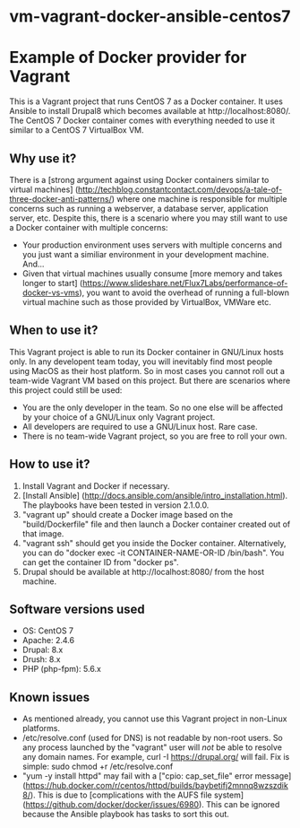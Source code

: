 # vm-vagrant-docker-ansible-centos7

Example of Docker provider for Vagrant
======================================
This is a Vagrant project that runs CentOS 7 as a Docker container.  It uses
Ansible to install Drupal8 which becomes available at http://localhost:8080/.
The CentOS 7 Docker container comes with everything needed to use it similar
to a CentOS 7 VirtualBox VM.

Why use it?
-----------
There is a [strong argument against using Docker containers similar to virtual
machines]
(http://techblog.constantcontact.com/devops/a-tale-of-three-docker-anti-patterns/)
where one machine is responsible for multiple concerns such as running a
webserver, a database server, application server, etc.  Despite this, there is a
scenario where you may still want to use a Docker container with multiple
concerns:
* Your production environment uses servers with multiple concerns and you just
want a similiar environment in your development machine.  And...
* Given that virtual machines usually consume [more memory and takes longer to
start] (https://www.slideshare.net/Flux7Labs/performance-of-docker-vs-vms), you
want to avoid the overhead of running a full-blown virtual machine such as those
provided by VirtualBox, VMWare etc.

When to use it?
---------------
This Vagrant project is able to run its Docker container in GNU/Linux hosts
only.  In any developent team today, you will inevitably find most people using
MacOS as their host platform.  So in most cases you cannot roll out a team-wide
Vagrant VM based on this project.  But there are scenarios where this project
could still be used:
* You are the only developer in the team.  So no one else will be affected by
your choice of a GNU/Linux only Vagrant project.
* All developers are required to use a GNU/Linux host.  Rare case.
* There is no team-wide Vagrant project, so you are free to roll your own.

How to use it?
--------------
1. Install Vagrant and Docker if necessary.
2. [Install Ansible] (http://docs.ansible.com/ansible/intro_installation.html).
The playbooks have been tested in version 2.1.0.0.
3. "vagrant up" should create a Docker image based on the "build/Dockerfile"
file and then launch a Docker container created out of that image.
4. "vagrant ssh" should get you inside the Docker container.  Alternatively, you
can do "docker exec -it CONTAINER-NAME-OR-ID /bin/bash".  You can get the
container ID from "docker ps".
5. Drupal should be available at http://localhost:8080/ from the host machine.

Software versions used
----------------------
* OS: CentOS 7
* Apache: 2.4.6
* Drupal: 8.x
* Drush: 8.x
* PHP (php-fpm): 5.6.x

Known issues
------------
* As mentioned already, you cannot use this Vagrant project in non-Linux
platforms.
* /etc/resolve.conf (used for DNS) is not readable by non-root users.  So any
process launched by the "vagrant" user will *not* be able to resolve any domain
names.  For example, curl -I https://drupal.org/ will fail.  Fix is
simple: sudo chmod +r /etc/resolve.conf
* "yum -y install httpd" may fail with a ["cpio: cap_set_file" error message]
(https://hub.docker.com/r/centos/httpd/builds/baybetifj2mnnq8wzszdik8/).  This
is due to [complications with the AUFS file system]
(https://github.com/docker/docker/issues/6980).  This can be ignored because the
Ansible playbook has tasks to sort this out.

